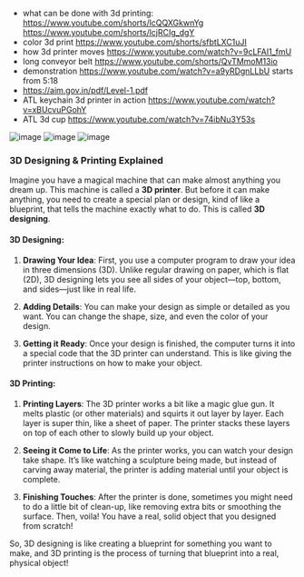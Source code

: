 - what can be done with 3d printing: https://www.youtube.com/shorts/lcQQXGkwnYg https://www.youtube.com/shorts/lcjRCIg_dgY
- color 3d print https://www.youtube.com/shorts/sfbtLXC1uJI
- how 3d printer moves https://www.youtube.com/watch?v=9cLFAI1_fmU
- long conveyor belt https://www.youtube.com/shorts/QvTMmoM13io
- demonstration https://www.youtube.com/watch?v=a9yRDgnLLbU starts from 5:18
- https://aim.gov.in/pdf/Level-1.pdf
- ATL keychain 3d printer in action https://www.youtube.com/watch?v=xBUcvuPGohY
- ATL 3d cup https://www.youtube.com/watch?v=74ibNu3Y53s

![image](https://github.com/user-attachments/assets/7c80bade-e857-4fb6-8a1a-9e7d3239d88e)
![image](https://github.com/user-attachments/assets/9698dd77-ab9a-48b0-8bd7-ac01e3c5ebdb)
![image](https://github.com/user-attachments/assets/1779ec6b-e36b-4d81-b24e-94f81a72039c)


### 3D Designing & Printing Explained

Imagine you have a magical machine that can make almost anything you dream up. This machine is called a **3D printer**. But before it can make anything, you need to create a special plan or design, kind of like a blueprint, that tells the machine exactly what to do. This is called **3D designing**.

#### 3D Designing:
1. **Drawing Your Idea**: First, you use a computer program to draw your idea in three dimensions (3D). Unlike regular drawing on paper, which is flat (2D), 3D designing lets you see all sides of your object—top, bottom, and sides—just like in real life.
   
2. **Adding Details**: You can make your design as simple or detailed as you want. You can change the shape, size, and even the color of your design.

3. **Getting it Ready**: Once your design is finished, the computer turns it into a special code that the 3D printer can understand. This is like giving the printer instructions on how to make your object.

#### 3D Printing:
1. **Printing Layers**: The 3D printer works a bit like a magic glue gun. It melts plastic (or other materials) and squirts it out layer by layer. Each layer is super thin, like a sheet of paper. The printer stacks these layers on top of each other to slowly build up your object.

2. **Seeing it Come to Life**: As the printer works, you can watch your design take shape. It’s like watching a sculpture being made, but instead of carving away material, the printer is adding material until your object is complete.

3. **Finishing Touches**: After the printer is done, sometimes you might need to do a little bit of clean-up, like removing extra bits or smoothing the surface. Then, voila! You have a real, solid object that you designed from scratch!

So, 3D designing is like creating a blueprint for something you want to make, and 3D printing is the process of turning that blueprint into a real, physical object!
